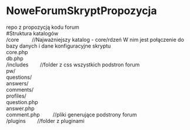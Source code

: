 # NoweForumSkryptPropozycja<BR>
repo z propozycją kodu forum<br>
#Struktura katalogów<br>
   /core &nbsp; &nbsp; &nbsp; &nbsp;      //Najważniejszy katalog - core/rdzeń W nim jest połączenie do bazy danych i dane konfiguracyjne skryptu<br>
     core.php<br>
     db.php<br>
   /includes   &nbsp; &nbsp; &nbsp; &nbsp;//folder z css wszystkich podstron forum<br>
     pw/<br>
     questions/<br>
     answers/<br>
     comments/<br>
     profiles/<br>
     question.php<br>
     answer.php<br>
     comment.php         &nbsp; &nbsp; &nbsp; &nbsp; //pliki generujące podstrony forum<br>
  /plugins                &nbsp; &nbsp; &nbsp; &nbsp;//folder z pluginami<br>
  
      
